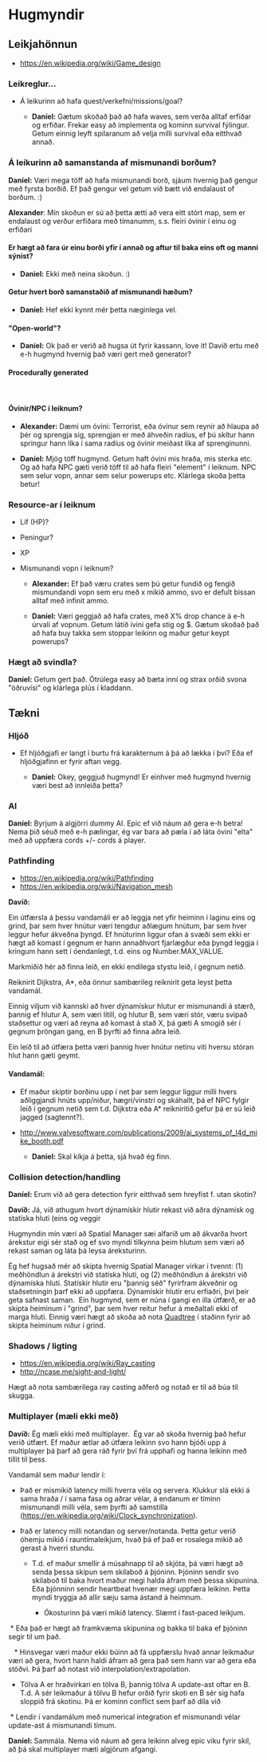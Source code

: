 # Hugmyndir

## Leikjahönnun

* https://en.wikipedia.org/wiki/Game_design

### Leikreglur...

* Á leikurinn að hafa quest/verkefni/missions/goal?

    * **Daníel:** Gætum skoðað það að hafa waves, sem verða alltaf erfiðar og erfiðar. Frekar easy að implementa og kominn survival fýlingur. Getum einnig leyft spilaranum að velja milli survival eða eitthvað annað.

### Á leikurinn að samanstanda af mismunandi borðum?

**Daníel:** Væri mega töff að hafa mismunandi borð, sjáum hvernig það gengur með fyrsta borðið. Ef það gengur vel getum við bætt við endalaust of borðum. :)

**Alexander**:
  Mín skoðun er sú að þetta ætti að vera eitt stórt map, sem er endalaust og
  verður erfiðara með tímanumm, s.s. fleiri óvinir í einu og erfiðari

#### Er hægt að fara úr einu borði yfir í annað og aftur til baka eins oft og manni sýnist?

* **Daniel:** Ekki með neina skoðun. :)

#### Getur hvert borð samanstaðið af mismunandi hæðum?

* **Daníel:** Hef ekki kynnt mér þetta næginlega vel.

#### "Open-world"?

* **Daníel:** Ok það er verið að hugsa út fyrir kassann, love it! Davíð ertu með e-h hugmynd hvernig það væri gert með generator?

#### Procedurally generated
  
#### Óvinir/NPC í leiknum?

* **Alexander:**
        Dæmi um óvini: Terrorist, eða óvinur sem reynir að hlaupa að þér og sprengja sig, sprengjan
        er með áhveðin radíus, ef þú skítur hann springur hann líka í sama radíus og
        óvinir meiðast líka af sprenginunni.

* **Daníel:** Mjög töff hugmynd. Getum haft óvini mis hraða, mis sterka etc. Og að hafa NPC gæti verið töff til að hafa fleiri "element" í leiknum. NPC sem selur vopn, annar sem selur powerups etc. Klárlega skoða þetta betur!
 
### Resource-ar í leiknum

* Líf (HP)?
* Peningur?
* XP
* Mismunandi vopn í leiknum?

    * **Alexander:** Ef það væru crates sem þú getur fundið og fengið mismundandi vopn sem eru með x mikið ammo, svo er defult bissan alltaf með infinit ammo.

    * **Daníel:** Væri geggjað að hafa crates, með X% drop chance á e-h úrvali af vopnum. Getum látið ívini gefa stig og $. Gætum skoðað það að hafa buy takka sem stoppar leikinn og maður getur keypt powerups?

### Hægt að svindla?

**Daníel:** Getum gert það. Ótrúlega easy að bæta inní og strax orðið svona "öðruvísi" og klárlega plús í kladdann.

## Tækni

### Hljóð

* Ef hljóðgjafi er langt í burtu frá karakternum á þá að lækka í því?  Eða ef hljóðgjafinn er fyrir aftan vegg.

    * **Daníel:** Okey, geggjuð hugmynd! Er einhver með hugmynd hvernig væri best að innleiða þetta?

### AI

**Daníel:** Byrjum á algjörri dummy AI. Epic ef við náum að gera e-h betra! Nema þið séuð með e-h pælingar, ég var bara að pæla í að láta óvini "elta" með að uppfæra cords +/- cords á player.

### Pathfinding

* https://en.wikipedia.org/wiki/Pathfinding
* https://en.wikipedia.org/wiki/Navigation_mesh

**Davíð:** 

Ein útfærsla á þessu vandamáli er að leggja net yfir heiminn í laginu eins og grind, þar sem hver hnútur væri tengdur aðlægum
hnútum, þar sem hver leggur hefur ákveðna þyngd. Ef hnúturinn liggur ofan á svæði sem ekki er hægt að komast í gegnum er hann annaðhvort fjarlægður eða þyngd leggja í kringum hann sett í óendanlegt, t.d. eins og Number.MAX_VALUE.

Markmiðið hér að finna leið, en ekki endilega stystu leið, í gegnum netið.

Reiknirit Dijkstra, A*, eða önnur sambærileg reiknirit geta leyst þetta vandamál.

Einnig viljum við kannski að hver dýnamískur hlutur er mismunandi á stærð, þannig ef hlutur A, sem væri lítill, og hlutur B, sem væri stór, væru svipað staðsettur og væri að reyna að komast á stað X, þá gæti A smogið sér í gegnum þröngan gang, en B þyrfti að finna aðra leið.

Ein leið til að útfæra þetta væri þannig hver hnútur netinu viti hversu stóran hlut hann gæti geymt.

#### Vandamál:
* Ef maður skiptir borðinu upp í net þar sem leggur liggur milli hvers aðliggjandi hnúts upp/niður, hægri/vinstri og skáhallt, þá ef NPC fylgir leið í gegnum netið sem t.d. Dijkstra eða A* reikniritið gefur þá er sú leið jagged (sagtennt?).

* http://www.valvesoftware.com/publications/2009/ai_systems_of_l4d_mike_booth.pdf

    * **Daniel:** Skal kíkja á þetta, sjá hvað ég finn.

### Collision detection/handling

**Daníel:** Erum við að gera detection fyrir eitthvað sem hreyfist f. utan skotin? 

**Davíð:** Já, við athugum hvort dýnamískir hlutir rekast við aðra dýnamísk og statíska hluti (eins og veggir

Hugmyndin mín væri að Spatial Manager sæi alfarið um að ákvarða hvort árekstur eigi sér stað og ef svo
myndi tilkynna þeim hlutum sem væri að rekast saman og láta þá leysa áreksturinn.

Ég hef hugsað mér að skipta hvernig Spatial Manager virkar í tvennt: (1) meðhöndlun á árekstri við statíska hluti, og
(2) meðhöndlun á árekstri við dýnamíska hluti.  Statískir hlutir eru "þannig séð" fyrirfram ákveðnir og staðsetningin
þarf ekki að uppfæra.  Dýnamískir hlutir eru erfiaðri, því þeir geta safnast saman.  Ein hugmynd, sem er núna í gangi en illa útfærð, er að skipta heiminum í "grind", þar sem hver reitur hefur á meðaltali ekki of marga hluti. Einnig væri hægt að skoða að nota [Quadtree](https://en.wikipedia.org/wiki/Quadtree) í staðinn fyrir að skipta heiminum niður í grind.

### Shadows / ligting

* https://en.wikipedia.org/wiki/Ray_casting
* http://ncase.me/sight-and-light/

Hægt að nota sambærilega ray casting aðferð og notað er til að búa til skugga.

### Multiplayer (mæli ekki með)

**Davíð:**
Ég mæli ekki með multiplayer.  Ég var að skoða hvernig það hefur verið útfært.  Ef maður ætlar að útfæra leikinn svo hann bjóði upp á multiplayer þá þarf að gera ráð fyrir því frá upphafi og hanna leikinn með tillit til þess.

Vandamál sem maður lendir í:

* Það er mismikið latency milli hverra véla og servera.  Klukkur slá ekki á sama hraða / í sama fasa og aðrar vélar, á endanum er tíminn mismunandi milli véla, sem þyrfti að samstilla (https://en.wikipedia.org/wiki/Clock_synchronization).  

* Það er latency milli notandan og server/notanda.  Þetta getur verið óhemju mikið í rauntímaleikjum, hvað þá ef það er rosalega mikið að gerast á hverri stundu.

  * T.d. ef maður smellir á músahnapp til að skjóta, þá væri hægt að senda þessa skipun sem skilaboð á þjóninn. Þjóninn sendir svo skilaboð til baka hvort maður megi halda áfram með þessa skipunina.  Eða þjónninn sendir heartbeat hvenær megi uppfæra leikinn.  Þetta myndi tryggja að allir sæju sama ástand á heimnum.  

    * Ókosturinn þá væri mikið latency.  Slæmt í fast-paced leikjum.

  * Eða það er hægt að framkvæma skipunina og bakka til baka ef þjóninn segir til um það.

    * Hinsvegar væri maður ekki búinn að fá uppfærslu hvað annar leikmaður væri að gera, hvort hann haldi áfram að gera það sem hann var að gera eða stöðvi.  Þá þarf að notast við interpolation/extrapolation.

* Tölva A er hraðvirkari en tölva B, þannig tölva A update-ast oftar en B.  T.d. A sér leikmaður á tölvu B hefur orðið fyrir skoti en B sér sig hafa sloppið frá skotinu.  Þá er kominn conflict sem þarf að díla við

  * Lendir í vandamálum með numerical integration ef mismunandi vélar update-ast á mismunandi tímum.
 
 **Daníel:** Sammála. Nema við náum að gera leikinn alveg epic viku fyrir skil, að þá skal multiplayer mæti algjörum afgangi.

